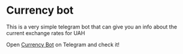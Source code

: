 # Currency bot

This is a very simple telegram bot that can give you an info about the current exchange rates for UAH

Open [Currency Bot](https://t.me/deli_currency_bot) on Telegram and check it!
